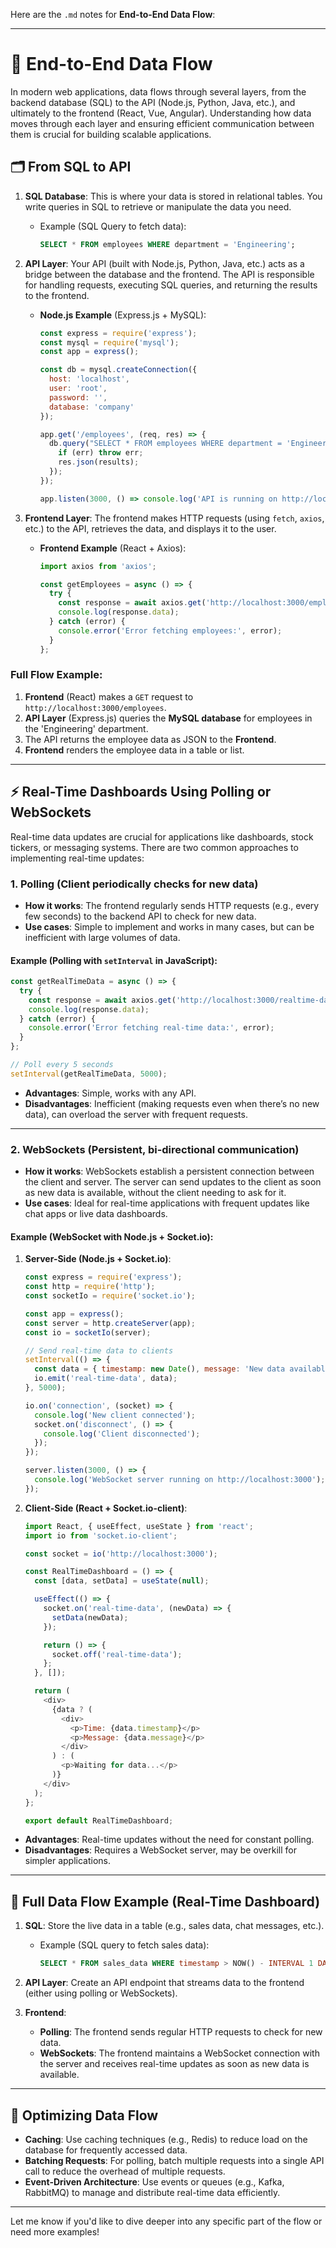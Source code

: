 Here are the `.md` notes for **End-to-End Data Flow**:

---

# 🔄 End-to-End Data Flow

In modern web applications, data flows through several layers, from the backend database (SQL) to the API (Node.js, Python, Java, etc.), and ultimately to the frontend (React, Vue, Angular). Understanding how data moves through each layer and ensuring efficient communication between them is crucial for building scalable applications.

## 🗂️ From SQL to API

1. **SQL Database**: This is where your data is stored in relational tables. You write queries in SQL to retrieve or manipulate the data you need.

   * Example (SQL Query to fetch data):

     ```sql
     SELECT * FROM employees WHERE department = 'Engineering';
     ```

2. **API Layer**: Your API (built with Node.js, Python, Java, etc.) acts as a bridge between the database and the frontend. The API is responsible for handling requests, executing SQL queries, and returning the results to the frontend.

   * **Node.js Example** (Express.js + MySQL):

     ```javascript
     const express = require('express');
     const mysql = require('mysql');
     const app = express();

     const db = mysql.createConnection({
       host: 'localhost',
       user: 'root',
       password: '',
       database: 'company'
     });

     app.get('/employees', (req, res) => {
       db.query("SELECT * FROM employees WHERE department = 'Engineering'", (err, results) => {
         if (err) throw err;
         res.json(results);
       });
     });

     app.listen(3000, () => console.log('API is running on http://localhost:3000'));
     ```

3. **Frontend Layer**: The frontend makes HTTP requests (using `fetch`, `axios`, etc.) to the API, retrieves the data, and displays it to the user.

   * **Frontend Example** (React + Axios):

     ```javascript
     import axios from 'axios';

     const getEmployees = async () => {
       try {
         const response = await axios.get('http://localhost:3000/employees');
         console.log(response.data);
       } catch (error) {
         console.error('Error fetching employees:', error);
       }
     };
     ```

### Full Flow Example:

1. **Frontend** (React) makes a `GET` request to `http://localhost:3000/employees`.
2. **API Layer** (Express.js) queries the **MySQL database** for employees in the 'Engineering' department.
3. The API returns the employee data as JSON to the **Frontend**.
4. **Frontend** renders the employee data in a table or list.

---

## ⚡ Real-Time Dashboards Using Polling or WebSockets

Real-time data updates are crucial for applications like dashboards, stock tickers, or messaging systems. There are two common approaches to implementing real-time updates:

### 1. **Polling** (Client periodically checks for new data)

* **How it works**: The frontend regularly sends HTTP requests (e.g., every few seconds) to the backend API to check for new data.
* **Use cases**: Simple to implement and works in many cases, but can be inefficient with large volumes of data.

#### Example (Polling with `setInterval` in JavaScript):

```javascript
const getRealTimeData = async () => {
  try {
    const response = await axios.get('http://localhost:3000/realtime-data');
    console.log(response.data);
  } catch (error) {
    console.error('Error fetching real-time data:', error);
  }
};

// Poll every 5 seconds
setInterval(getRealTimeData, 5000);
```

* **Advantages**: Simple, works with any API.
* **Disadvantages**: Inefficient (making requests even when there’s no new data), can overload the server with frequent requests.

---

### 2. **WebSockets** (Persistent, bi-directional communication)

* **How it works**: WebSockets establish a persistent connection between the client and server. The server can send updates to the client as soon as new data is available, without the client needing to ask for it.
* **Use cases**: Ideal for real-time applications with frequent updates like chat apps or live data dashboards.

#### Example (WebSocket with Node.js + Socket.io):

1. **Server-Side (Node.js + Socket.io)**:

   ```javascript
   const express = require('express');
   const http = require('http');
   const socketIo = require('socket.io');

   const app = express();
   const server = http.createServer(app);
   const io = socketIo(server);

   // Send real-time data to clients
   setInterval(() => {
     const data = { timestamp: new Date(), message: 'New data available' };
     io.emit('real-time-data', data);
   }, 5000);

   io.on('connection', (socket) => {
     console.log('New client connected');
     socket.on('disconnect', () => {
       console.log('Client disconnected');
     });
   });

   server.listen(3000, () => {
     console.log('WebSocket server running on http://localhost:3000');
   });
   ```

2. **Client-Side (React + Socket.io-client)**:

   ```javascript
   import React, { useEffect, useState } from 'react';
   import io from 'socket.io-client';

   const socket = io('http://localhost:3000');

   const RealTimeDashboard = () => {
     const [data, setData] = useState(null);

     useEffect(() => {
       socket.on('real-time-data', (newData) => {
         setData(newData);
       });

       return () => {
         socket.off('real-time-data');
       };
     }, []);

     return (
       <div>
         {data ? (
           <div>
             <p>Time: {data.timestamp}</p>
             <p>Message: {data.message}</p>
           </div>
         ) : (
           <p>Waiting for data...</p>
         )}
       </div>
     );
   };

   export default RealTimeDashboard;
   ```

* **Advantages**: Real-time updates without the need for constant polling.
* **Disadvantages**: Requires a WebSocket server, may be overkill for simpler applications.

---

## 🧭 Full Data Flow Example (Real-Time Dashboard)

1. **SQL**: Store the live data in a table (e.g., sales data, chat messages, etc.).

   * Example (SQL query to fetch sales data):

     ```sql
     SELECT * FROM sales_data WHERE timestamp > NOW() - INTERVAL 1 DAY;
     ```

2. **API Layer**: Create an API endpoint that streams data to the frontend (either using polling or WebSockets).

3. **Frontend**:

   * **Polling**: The frontend sends regular HTTP requests to check for new data.
   * **WebSockets**: The frontend maintains a WebSocket connection with the server and receives real-time updates as soon as new data is available.

---

## 🚀 Optimizing Data Flow

* **Caching**: Use caching techniques (e.g., Redis) to reduce load on the database for frequently accessed data.
* **Batching Requests**: For polling, batch multiple requests into a single API call to reduce the overhead of multiple requests.
* **Event-Driven Architecture**: Use events or queues (e.g., Kafka, RabbitMQ) to manage and distribute real-time data efficiently.

---

Let me know if you'd like to dive deeper into any specific part of the flow or need more examples!
